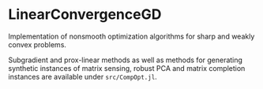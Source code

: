 # LinearConvergenceGD
Implementation of nonsmooth optimization algorithms for sharp and weakly convex problems.

Subgradient and prox-linear methods as well as methods for generating
synthetic instances of matrix sensing, robust PCA and matrix completion
instances are available under `src/CompOpt.jl`.
